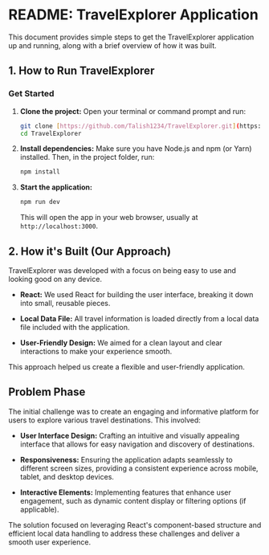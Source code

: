 # README: TravelExplorer Application

This document provides simple steps to get the TravelExplorer application up and running, along with a brief overview of how it was built.

## 1. How to Run TravelExplorer

### Get Started

1.  **Clone the project:**
    Open your terminal or command prompt and run:

    ```bash
    git clone [https://github.com/Talish1234/TravelExplorer.git](https://github.com/Talish1234/TravelExplorer.git)
    cd TravelExplorer
    ```

2.  **Install dependencies:**
    Make sure you have Node.js and npm (or Yarn) installed. Then, in the project folder, run:

    ```bash
    npm install
    ```

3.  **Start the application:**

    ```bash
    npm run dev
    ```

    This will open the app in your web browser, usually at `http://localhost:3000`.

## 2. How it's Built (Our Approach)

TravelExplorer was developed with a focus on being easy to use and looking good on any device.

* **React:** We used React for building the user interface, breaking it down into small, reusable pieces.

* **Local Data File:** All travel information is loaded directly from a local data file included with the application.

* **User-Friendly Design:** We aimed for a clean layout and clear interactions to make your experience smooth.

This approach helped us create a flexible and user-friendly application.

## Problem Phase

The initial challenge was to create an engaging and informative platform for users to explore various travel destinations. This involved:

* **User Interface Design:** Crafting an intuitive and visually appealing interface that allows for easy navigation and discovery of destinations.

* **Responsiveness:** Ensuring the application adapts seamlessly to different screen sizes, providing a consistent experience across mobile, tablet, and desktop devices.

* **Interactive Elements:** Implementing features that enhance user engagement, such as dynamic content display or filtering options (if applicable).

The solution focused on leveraging React's component-based structure and efficient local data handling to address these challenges and deliver a smooth user experience.
